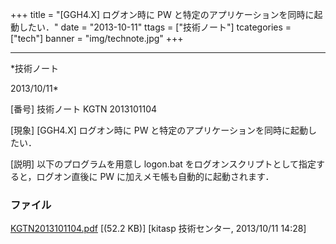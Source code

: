 ﻿+++
title = "[GGH4.X] ログオン時に PW と特定のアプリケーションを同時に起動したい．"
date = "2013-10-11"
ttags = ["技術ノート"]
tcategories = ["tech"]
banner = "img/technote.jpg"
+++

-----------------------------------------------------------------------------------------------------------------------------

*技術ノート

2013/10/11*


[番号]
技術ノート KGTN 2013101104

[現象]
[GGH4.X] ログオン時に PW と特定のアプリケーションを同時に起動したい．

[説明]
以下のプログラムを用意し logon.bat
をログオンスクリプトとして指定すると，ログオン直後に PW
に加えメモ帳も自動的に起動されます．


### ファイル

 
 


[KGTN2013101104.pdf](http://techreport.kitasp.net/attachments/download/1385/KGTN2013101104.pdf)
 [(52.2 KB)] [kitasp 技術センター, 2013/10/11
14:28]


 


 

